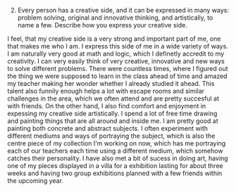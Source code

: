 2.  Every person has a creative side, and it can be expressed in many ways: problem solving, original and innovative thinking, and artistically, to name a few. Describe how you express your creative side.
 
I feel, that my creative side is a very strong and important part of me, one that makes me who I am. I express this side of me in a wide variety of ways. I am naturally very good at math and logic, which I definetly accredit to my creativity. I can very easily think of very creative, innovative and new ways to solve different problems. There were countless times, where I figured out the thing we were supposed to learn in the class ahead of time and amazed my teacher making her wonder whether I already studied it ahead. This talent also funnily enough helps a lot with escape rooms and similar challenges in the area, which we often attend and are pretty succesful at with friends. On the other hand, I also find comfort and enjoyment in expessing my creative side artistically. I spend a lot of free time drawing and painting things that are all around and inside me. I am pretty good at painting both concrete and abstract subjects. I often experiment with different mediums and ways of portraying the subject, which is also the centre piece of my collection I'm working on now, which has me portraying each of our teachers each time using a different medium, which somehow catches their personality. I have also met a bit of sucess in doing art, having one of my pieces displayed in a villa for a exhibition lasting for about three weeks and having two group exhibitions planned with a few friends within the upcoming year.